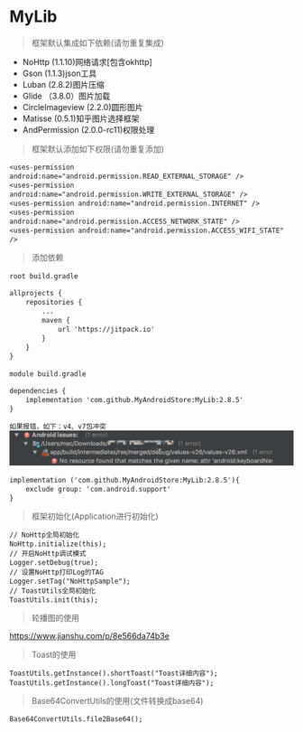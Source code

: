# MyLib
> 框架默认集成如下依赖(请勿重复集成)
- NoHttp (1.1.10)网络请求[包含okhttp]
- Gson (1.1.3)json工具
- Luban (2.8.2)图片压缩
- Glide （3.8.0）图片加载
- CircleImageview (2.2.0)圆形图片
- Matisse (0.5.1)知乎图片选择框架
- AndPermission (2.0.0-rc11)权限处理

> 框架默认添加如下权限(请勿重复添加)
```
<uses-permission android:name="android.permission.READ_EXTERNAL_STORAGE" />
<uses-permission android:name="android.permission.WRITE_EXTERNAL_STORAGE" />
<uses-permission android:name="android.permission.INTERNET" />
<uses-permission android:name="android.permission.ACCESS_NETWORK_STATE" />
<uses-permission android:name="android.permission.ACCESS_WIFI_STATE" />
```
> 添加依赖

`root build.gradle `
```
allprojects {
    repositories {
        ...
        maven {
            url 'https://jitpack.io'
        }
    }
}
```
`module build.gradle `
```
dependencies {
    implementation 'com.github.MyAndroidStore:MyLib:2.8.5'
}
```
`如果报错，如下：v4、v7包冲突`
![error.png](https://github.com/MyAndroidStore/MyLib/blob/master/pictures/20180720_103110.png?raw=true)
```
implementation ('com.github.MyAndroidStore:MyLib:2.8.5'){
    exclude group: 'com.android.support'
}
```
> 框架初始化(Application进行初始化)
```
// NoHttp全局初始化
NoHttp.initialize(this);
// 开启NoHttp调试模式
Logger.setDebug(true);
// 设置NoHttp打印Log的TAG
Logger.setTag("NoHttpSample");
// ToastUtils全局初始化
ToastUtils.init(this);
```
> 轮播图的使用

https://www.jianshu.com/p/8e566da74b3e
> Toast的使用
```
ToastUtils.getInstance().shortToast("Toast详细内容");
ToastUtils.getInstance().longToast("Toast详细内容");
```
> Base64ConvertUtils的使用(文件转换成base64)
```
Base64ConvertUtils.file2Base64();
```